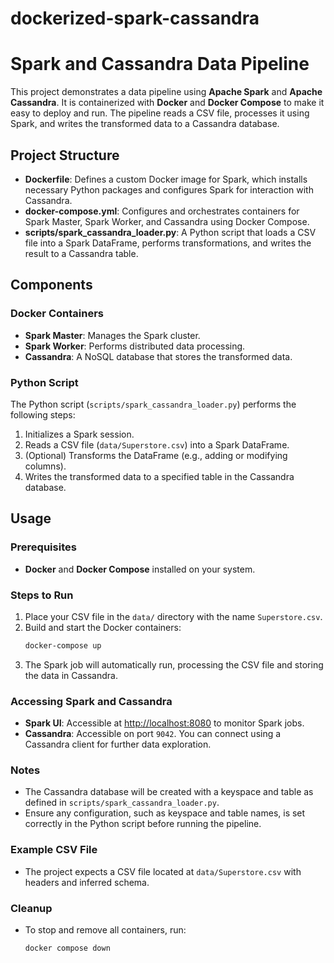 # dockerized-spark-cassandra

# Spark and Cassandra Data Pipeline

This project demonstrates a data pipeline using **Apache Spark** and **Apache Cassandra**. It is containerized with **Docker** and **Docker Compose** to make it easy to deploy and run. The pipeline reads a CSV file, processes it using Spark, and writes the transformed data to a Cassandra database.

## Project Structure

- **Dockerfile**: Defines a custom Docker image for Spark, which installs necessary Python packages and configures Spark for interaction with Cassandra.
- **docker-compose.yml**: Configures and orchestrates containers for Spark Master, Spark Worker, and Cassandra using Docker Compose.
- **scripts/spark_cassandra_loader.py**: A Python script that loads a CSV file into a Spark DataFrame, performs transformations, and writes the result to a Cassandra table.

## Components

### Docker Containers
- **Spark Master**: Manages the Spark cluster.
- **Spark Worker**: Performs distributed data processing.
- **Cassandra**: A NoSQL database that stores the transformed data.

### Python Script
The Python script (`scripts/spark_cassandra_loader.py`) performs the following steps:
1. Initializes a Spark session.
2. Reads a CSV file (`data/Superstore.csv`) into a Spark DataFrame.
3. (Optional) Transforms the DataFrame (e.g., adding or modifying columns).
4. Writes the transformed data to a specified table in the Cassandra database.

## Usage

### Prerequisites
- **Docker** and **Docker Compose** installed on your system.

### Steps to Run
1. Place your CSV file in the `data/` directory with the name `Superstore.csv`.
2. Build and start the Docker containers:
   ```bash
   docker-compose up
3. The Spark job will automatically run, processing the CSV file and storing the data in Cassandra.

### Accessing Spark and Cassandra

- **Spark UI**: Accessible at [http://localhost:8080](http://localhost:8080) to monitor Spark jobs.
- **Cassandra**: Accessible on port `9042`. You can connect using a Cassandra client for further data exploration.

### Notes

- The Cassandra database will be created with a keyspace and table as defined in `scripts/spark_cassandra_loader.py`.
- Ensure any configuration, such as keyspace and table names, is set correctly in the Python script before running the pipeline.

### Example CSV File

- The project expects a CSV file located at `data/Superstore.csv` with headers and inferred schema.

### Cleanup

- To stop and remove all containers, run:
   ```bash
   docker compose down
